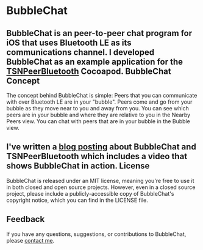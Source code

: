 BubbleChat
==========
BubbleChat is an peer-to-peer chat program for iOS that uses Bluetooth LE as its communications channel. I developed BubbleChat as an example application for the [TSNPeerBluetooth](https://github.com/softwarenerd/TSNPeerBluetooth) Cocoapod.
BubbleChat Concept
------------------
The concept behind BubbleChat is simple: Peers that you can communicate with over Bluetooth LE are in your "bubble". Peers come and go from your bubble as they move near to you and away from you. You can see which peers are in your bubble and where they are relative to you in the Nearby Peers view. You can chat with peers that are in your bubble in the Bubble view.

I've written a [blog posting](http://www.softwarenerd.org/code/2015/4/16/bubble-chat-and-tsnpeerbluetooth-cocoapod) about BubbleChat and TSNPeerBluetooth which includes a video that shows BubbleChat in action.
License
-------
BubbleChat is released under an MIT license, meaning you're free to use it in both closed and open source projects. However, even in a closed source project, please include a publicly-accessible copy of BubbleChat's copyright notice, which you can find in the LICENSE file.

Feedback
--------
If you have any questions, suggestions, or contributions to BubbleChat, please [contact me](mailto:brianlambert@softwarenerd.org).